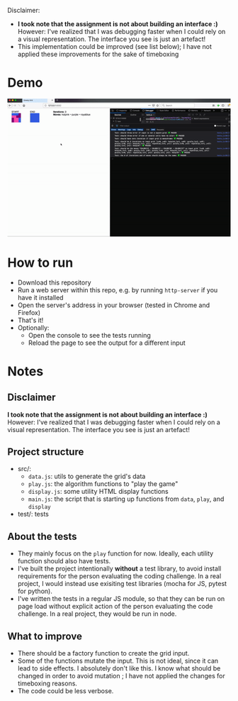 Disclaimer:

- **I took note that the assignment is not about building an interface :)**
  However: I've realized that I was debugging faster when I could rely on a visual representation. The interface you see is just an artefact!
- This implementation could be improved (see list below); I have not applied these improvements for the sake of timeboxing

# Demo

<p align="center">
<img width="520" src="https://raw.githubusercontent.com/maudnals/greedy-grid/master/doc/demo.gif">  
</p>

# How to run

- Download this repository
- Run a web server within this repo, e.g. by running `http-server` if you have it installed
- Open the server's address in your browser (tested in Chrome and Firefox)
- That's it!
- Optionally:
  - Open the console to see the tests running
  - Reload the page to see the output for a different input

# Notes

## Disclaimer

**I took note that the assignment is not about building an interface :)**
However: I've realized that I was debugging faster when I could rely on a visual representation. The interface you see is just an artefact!

## Project structure

- src/:
  - `data.js`: utils to generate the grid's data
  - `play.js`: the algorithm functions to "play the game"
  - `display.js`: some utility HTML display functions
  - `main.js`: the script that is starting up functions from `data`, `play`, and `display`
- test/: tests

## About the tests

- They mainly focus on the `play` function for now. Ideally, each utility function should also have tests.
- I've built the project intentionally **without** a test library, to avoid install requirements for the person evaluating the coding challenge. In a real project, I would instead use exisiting test libraries (mocha for JS, pytest for python).
- I've written the tests in a regular JS module, so that they can be run on page load without explicit action of the person evaluating the code challenge. In a real project, they would be run in node.

## What to improve

- There should be a factory function to create the grid input.
- Some of the functions mutate the input. This is not ideal, since it can lead to side effects. I absolutely don't like this. I know what should be changed in order to avoid mutation ; I have not applied the changes for timeboxing reasons.
- The code could be less verbose.
